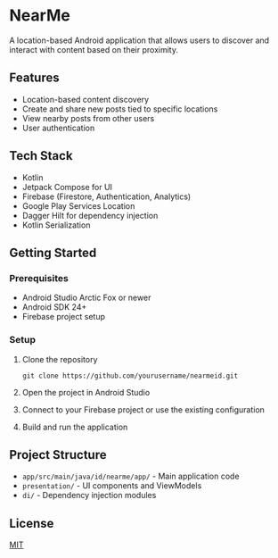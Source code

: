 # NearMe

A location-based Android application that allows users to discover and interact with content based on their proximity.

## Features

- Location-based content discovery
- Create and share new posts tied to specific locations
- View nearby posts from other users
- User authentication

## Tech Stack

- Kotlin
- Jetpack Compose for UI
- Firebase (Firestore, Authentication, Analytics)
- Google Play Services Location
- Dagger Hilt for dependency injection
- Kotlin Serialization

## Getting Started

### Prerequisites

- Android Studio Arctic Fox or newer
- Android SDK 24+
- Firebase project setup

### Setup

1. Clone the repository
   ```
   git clone https://github.com/yourusername/nearmeid.git
   ```

2. Open the project in Android Studio

3. Connect to your Firebase project or use the existing configuration

4. Build and run the application

## Project Structure

- `app/src/main/java/id/nearme/app/` - Main application code
- `presentation/` - UI components and ViewModels
- `di/` - Dependency injection modules

## License

[MIT](LICENSE)